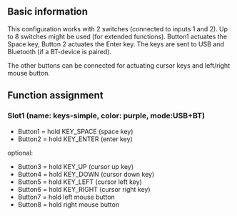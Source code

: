 ## Basic information
This configuration works with 2 switches (connected to inputs 1 and 2).
Up to 8 switches might be used (for extended functions).
Button1 actuates the Space key, Button 2 actuates the Enter key.
The keys are sent to USB and Bluetooth (if a BT-device is paired).

The other buttons can be connected for actuating cursor keys and left/right mouse button.

 
## Function assignment

### Slot1 (name: keys-simple, color: purple, mode:USB+BT)
- Button1 = hold KEY_SPACE (space key)
- Button2 = hold KEY_ENTER (enter key)

optional:
- Button3 = hold KEY_UP (cursor up key)
- Button4 = hold KEY_DOWN (cursor down key)
- Button5 = hold KEY_LEFT (cursor left key)
- Button6 = hold KEY_RIGHT (cursor right key)
- Button7 = hold left mouse button
- Button8 = hold right mouse button





